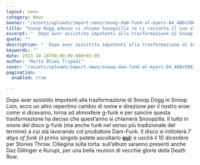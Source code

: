 ```yaml
---
layout: news
category: News
banner: "/assets/uploads/import.news/snoop-dam-funk-al-myers-04_480x500_scaled_cropp1.jpg"
title: "Snoop Dogg adesso si chiama Snoopzilla (e ci racconta il suo album g-funk)"
excerpt: "  Dopo aver assistito impotenti alla trasformazione di Snoop Dogg in Snoop Lion, ecco un altro repentino cambio di nome e direzione per il nostro eroe: come vi dicevamo, torna ad atmosfere g-funk e per sancire questa trasformazione ha deciso che quest’anno si chiamerà Snoopzilla. Il tutto in onore del disco g-funk (ma anche funk [&hellip"
quote: ""
description: "  Dopo aver assistito impotenti alla trasformazione di Snoop Dogg in Snoop Lion, ecco un altro repentino cambio di nome e direzione per il nostro eroe: come vi dicevamo, torna ad atmosfere g-funk e per sancire questa trasformazione ha deciso che quest’anno si chiamerà Snoopzilla. Il tutto in onore del disco g-funk (ma anche funk [&hellip"
keywords: ""
date: 2013-10-18T00:00:00.000+01:00
author: "Marta Blumi Tripodi"
cover: "/assets/uploads/import.news/snoop-dam-funk-al-myers-04_480x500_scaled_cropp1.jpg"
pagination:
  enabled: true

---
```


[](https://hotmc.com/snoop-dogg-adesso-si-chiama-snoopzilla-e-ci-racconta-il-suo-album-g-funk/snoop-dam-funk-al-myers-04/)

Dopo aver assistito impotenti alla trasformazione di Snoop Dogg in Snoop Lion, ecco un altro repentino cambio di nome e direzione per il nostro eroe: come vi dicevamo, torna ad atmosfere g-funk e per sancire questa trasformazione ha deciso che quest’anno si chiamerà Snoopzilla. Il tutto in onore del disco g-funk (ma anche funk nel senso più tradizionale del termine) a cui sta lavorando col produttore Dam-Funk. Il disco si intitolerà _7 days of funk_ (il primo singolo potete ascoltarlo [**qui**](https://hotmc.com/snoop-lion-torna-snoop-dogg-e-torna-al-g-funk-con-un-album-per-stones-throw/ "http://hotmc.com/snoop-lion-torna-snoop-dogg-e-torna-al-g-funk-con-un-album-per-stones-throw/")) e uscirà il 10 dicembre per Stones Throw. Ciliegina sulla torta: sull’album saranno presenti anche Daz Dillinger e Kurupt, per una bella reunion di vecchie glorie della Death Row.